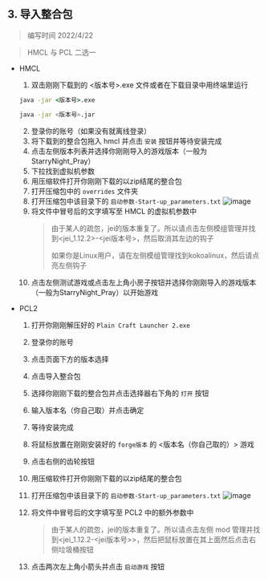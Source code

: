 ## 3. 导入整合包
> 编写时间 2022/4/22

> HMCL 与 PCL 二选一

- HMCL
   1. 双击刚刚下载到的 <版本号>.exe 文件或者在下载目录中用终端里运行 
   
     ```cmd
     java -jar <版本号>.exe 
     ```
      
     ```bash
     java -jar <版本号>.jar
     ```
   2. 登录你的账号（如果没有就离线登录）
   3. 将下载到的整合包拖入 hmcl 并点击 `安装` 按钮并等待安装完成
   4. 点击左侧版本列表并选择你刚刚导入的游戏版本（一般为StarryNight_Pray）
   5. 下拉找到虚拟机参数
   6. 用压缩软件打开你刚刚下载的以zip结尾的整合包
   7. 打开压缩包中的 `overrides` 文件夹
   8. 打开压缩包中该目录下的 `启动参数-Start-up_parameters.txt`
     ![image](https://user-images.githubusercontent.com/71167373/164643554-acaee5db-ec8b-4f38-89d2-bbddfc6448da.png)
   9. 将文件中冒号后的文字填写至 HMCL 的虚拟机参数中
      > 由于某人的疏忽，jei的版本重复了。所以请点击左侧模组管理并找到<jei_1.12.2>-<jei版本号>，然后取消其左边的钩子
      >
      >如果你是Linux用户，请在左侧模组管理找到kokoalinux，然后请点亮左侧钩子
   1. 点击左侧测试游戏或点击左上角小房子按钮并选择你刚刚导入的游戏版本（一般为StarryNight_Pray）以开始游戏
- PCL2 
   1. 打开你刚刚解压好的 `Plain Craft Launcher 2.exe`
   2. 登录你的账号
   3. 点击页面下方的版本选择
   4. 点击导入整合包
   5. 选择你刚刚下载的整合包并点击选择器右下角的 `打开` 按钮
   6. 输入版本名（你自己取）并点击确定
   7. 等待安装完成
   8. 将鼠标放置在刚刚安装好的 `forge版本` 的 <版本名（你自己取的）> 游戏
   9. 点击右侧的齿轮按钮
   10. 用压缩软件打开你刚刚下载的以zip结尾的整合包
   11. 打开压缩包中该目录下的 `启动参数-Start-up_parameters.txt`
     ![image](https://user-images.githubusercontent.com/71167373/164643554-acaee5db-ec8b-4f38-89d2-bbddfc6448da.png)
   12. 将文件中冒号后的文字填写至 PCL2 中的额外参数中
       > 由于某人的疏忽，jei的版本重复了。所以请点击左侧 mod 管理并找到<jei_1.12.2-<jei版本号>>，然后把鼠标放置在其上面然后点击右侧垃圾桶按钮
      
   13. 点击两次左上角小箭头并点击 `启动游戏` 按钮
   
